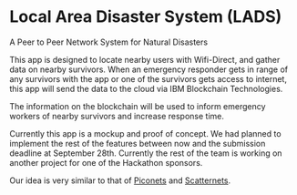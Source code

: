 # Local Area Disaster System (LADS)
A Peer to Peer Network System for Natural Disasters

This app is designed to locate nearby users with Wifi-Direct, and gather data on nearby survivors. When an emergency responder gets in range of any survivors with the app or one of the survivors gets access to internet, this app will send the data to the cloud via IBM Blockchain Technologies.

The information on the blockchain will be used to inform emergency workers of nearby survivors and increase response time.

Currently this app is a mockup and proof of concept. We had planned to implement the rest of the features between now and the submission deadline at September 28th. Currently the rest of the team is working on another project for one of the Hackathon sponsors.

Our idea is very similar to that of [Piconets](https://en.wikipedia.org/wiki/Piconet) and [Scatternets](https://en.wikipedia.org/wiki/Scatternet).
